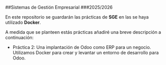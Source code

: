 ##Sistemas de Gestión Empresarial
###2025/2026

En este repositorio se guardarán las prácticas de **SGE** en las se haya utilizado **Docker**.

A medida que se planteen estás prácticas añadiré una breve descripción a continuación:

- Práctica 2: Una implantación de Odoo como ERP para un negocio. Utilizamos Docker para crear y levantar un entorno de desarrollo para Odoo.
